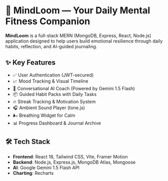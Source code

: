 # 🧠 MindLoom — Your Daily Mental Fitness Companion

**MindLoom** is a full-stack MERN (MongoDB, Express, React, Node.js) application designed to help users build emotional resilience through daily habits, reflection, and AI-guided journaling.

## ✨ Key Features
- ✅ User Authentication (JWT-secured)
- 📈 Mood Tracking & Visual Timeline
- 💬 Conversational AI Coach (Powered by Gemini 1.5 Flash)
- 📦 Guided Habit Packs with Daily Tasks
- 🔥 Streak Tracking & Motivation System
- 🎧 Ambient Sound Player (tone.js)
- 🌬️ Breathing Widget for Calm
- 📊 Progress Dashboard & Journal Archive

## 🛠️ Tech Stack
- **Frontend**: React 18, Tailwind CSS, Vite, Framer Motion  
- **Backend**: Node.js, Express.js, MongoDB Atlas, Mongoose  
- **AI**: Google Gemini 1.5 Flash API  
- **Charting**: Recharts

